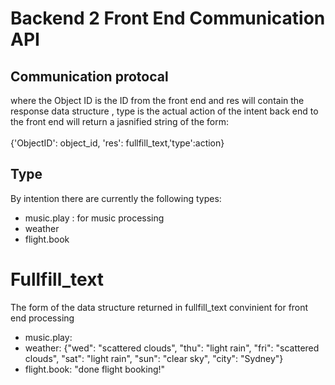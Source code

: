 # Backend 2 Front End Communication API

## Communication protocal
where the Object ID is the ID from the front end and res will contain the response data structure , type is the actual action of the intent back end to the front end will return a jasnified string of the form: <br/><br/>
 {'ObjectID': object_id, 'res': fullfill_text,'type':action}   <br/>


## Type
By intention there are currently the following types:
* music.play : for music processing
* weather
* flight.book

# Fullfill_text
The form of the data structure returned in fullfill_text convinient for front end processing
* music.play: 
* weather: {"wed": "scattered clouds", "thu": "light rain", "fri": "scattered clouds", "sat": "light rain", "sun": "clear sky", "city": "Sydney"}
* flight.book: "done flight booking!"
